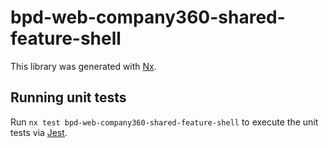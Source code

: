 # bpd-web-company360-shared-feature-shell

This library was generated with [Nx](https://nx.dev).

## Running unit tests

Run `nx test bpd-web-company360-shared-feature-shell` to execute the unit tests via [Jest](https://jestjs.io).
